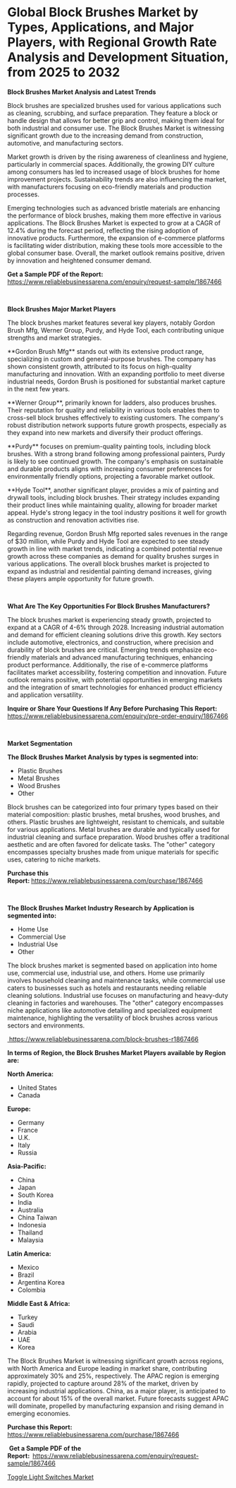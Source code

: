 <p><h1>Global Block Brushes Market by Types, Applications, and Major Players, with Regional Growth Rate Analysis and Development Situation, from 2025 to 2032</h1></p><p><strong>Block Brushes Market Analysis and Latest Trends</strong></p>
<p><p>Block brushes are specialized brushes used for various applications such as cleaning, scrubbing, and surface preparation. They feature a block or handle design that allows for better grip and control, making them ideal for both industrial and consumer use. The Block Brushes Market is witnessing significant growth due to the increasing demand from construction, automotive, and manufacturing sectors.</p><p>Market growth is driven by the rising awareness of cleanliness and hygiene, particularly in commercial spaces. Additionally, the growing DIY culture among consumers has led to increased usage of block brushes for home improvement projects. Sustainability trends are also influencing the market, with manufacturers focusing on eco-friendly materials and production processes.</p><p>Emerging technologies such as advanced bristle materials are enhancing the performance of block brushes, making them more effective in various applications. The Block Brushes Market is expected to grow at a CAGR of 12.4% during the forecast period, reflecting the rising adoption of innovative products. Furthermore, the expansion of e-commerce platforms is facilitating wider distribution, making these tools more accessible to the global consumer base. Overall, the market outlook remains positive, driven by innovation and heightened consumer demand.</p></p>
<p><strong>Get a Sample PDF of the Report:&nbsp;</strong> <a href="https://www.reliablebusinessarena.com/enquiry/request-sample/1867466?utm_campaign=2343&utm_medium=2&utm_source=Github&utm_content=ia&utm_term=07022025&utm_id=block-brushes">https://www.reliablebusinessarena.com/enquiry/request-sample/1867466</a></p>
<p>&nbsp;</p>
<p><strong>Block Brushes Major Market Players</strong></p>
<p><p>The block brushes market features several key players, notably Gordon Brush Mfg, Werner Group, Purdy, and Hyde Tool, each contributing unique strengths and market strategies.</p><p>**Gordon Brush Mfg** stands out with its extensive product range, specializing in custom and general-purpose brushes. The company has shown consistent growth, attributed to its focus on high-quality manufacturing and innovation. With an expanding portfolio to meet diverse industrial needs, Gordon Brush is positioned for substantial market capture in the next few years.</p><p>**Werner Group**, primarily known for ladders, also produces brushes. Their reputation for quality and reliability in various tools enables them to cross-sell block brushes effectively to existing customers. The company's robust distribution network supports future growth prospects, especially as they expand into new markets and diversify their product offerings.</p><p>**Purdy** focuses on premium-quality painting tools, including block brushes. With a strong brand following among professional painters, Purdy is likely to see continued growth. The company's emphasis on sustainable and durable products aligns with increasing consumer preferences for environmentally friendly options, projecting a favorable market outlook.</p><p>**Hyde Tool**, another significant player, provides a mix of painting and drywall tools, including block brushes. Their strategy includes expanding their product lines while maintaining quality, allowing for broader market appeal. Hyde's strong legacy in the tool industry positions it well for growth as construction and renovation activities rise. </p><p>Regarding revenue, Gordon Brush Mfg reported sales revenues in the range of $30 million, while Purdy and Hyde Tool are expected to see steady growth in line with market trends, indicating a combined potential revenue growth across these companies as demand for quality brushes surges in various applications. The overall block brushes market is projected to expand as industrial and residential painting demand increases, giving these players ample opportunity for future growth.</p></p>
<p>&nbsp;</p>
<p><strong>What Are The Key Opportunities For Block Brushes Manufacturers?</strong></p>
<p><p>The block brushes market is experiencing steady growth, projected to expand at a CAGR of 4-6% through 2028. Increasing industrial automation and demand for efficient cleaning solutions drive this growth. Key sectors include automotive, electronics, and construction, where precision and durability of block brushes are critical. Emerging trends emphasize eco-friendly materials and advanced manufacturing techniques, enhancing product performance. Additionally, the rise of e-commerce platforms facilitates market accessibility, fostering competition and innovation. Future outlook remains positive, with potential opportunities in emerging markets and the integration of smart technologies for enhanced product efficiency and application versatility.</p></p>
<p><strong>Inquire or Share Your Questions If Any Before Purchasing This Report:</strong> <a href="https://www.reliablebusinessarena.com/enquiry/pre-order-enquiry/1867466?utm_campaign=2343&utm_medium=2&utm_source=Github&utm_content=ia&utm_term=07022025&utm_id=block-brushes">https://www.reliablebusinessarena.com/enquiry/pre-order-enquiry/1867466</a></p>
<p>&nbsp;</p>
<p><strong>Market Segmentation</strong></p>
<p><strong>The Block Brushes Market Analysis by types is segmented into:</strong></p>
<p><ul><li>Plastic Brushes</li><li>Metal Brushes</li><li>Wood Brushes</li><li>Other</li></ul></p>
<p><p>Block brushes can be categorized into four primary types based on their material composition: plastic brushes, metal brushes, wood brushes, and others. Plastic brushes are lightweight, resistant to chemicals, and suitable for various applications. Metal brushes are durable and typically used for industrial cleaning and surface preparation. Wood brushes offer a traditional aesthetic and are often favored for delicate tasks. The "other" category encompasses specialty brushes made from unique materials for specific uses, catering to niche markets.</p></p>
<p><strong>Purchase this Report:&nbsp;</strong><a href="https://www.reliablebusinessarena.com/purchase/1867466?utm_campaign=2343&utm_medium=2&utm_source=Github&utm_content=ia&utm_term=07022025&utm_id=block-brushes">https://www.reliablebusinessarena.com/purchase/1867466</a></p>
<p>&nbsp;</p>
<p><strong>The Block Brushes Market Industry Research by Application is segmented into:</strong></p>
<p><ul><li>Home Use</li><li>Commercial Use</li><li>Industrial Use</li><li>Other</li></ul></p>
<p><p>The block brushes market is segmented based on application into home use, commercial use, industrial use, and others. Home use primarily involves household cleaning and maintenance tasks, while commercial use caters to businesses such as hotels and restaurants needing reliable cleaning solutions. Industrial use focuses on manufacturing and heavy-duty cleaning in factories and warehouses. The "other" category encompasses niche applications like automotive detailing and specialized equipment maintenance, highlighting the versatility of block brushes across various sectors and environments.</p></p>
<p><a href="https://www.reliablebusinessarena.com/block-brushes-r1867466?utm_campaign=2343&utm_medium=2&utm_source=Github&utm_content=ia&utm_term=07022025&utm_id=block-brushes">&nbsp;https://www.reliablebusinessarena.com/block-brushes-r1867466</a></p>
<p><strong>In terms of Region, the Block Brushes Market Players available by Region are:</strong></p>
<p>
    <p> <strong> North America: </strong>
        <ul>
            <li>United States</li>
            <li>Canada</li>
        </ul>
        </p> 
    <p> <strong> Europe: </strong>
        <ul>
            <li>Germany</li>
            <li>France</li>
            <li>U.K.</li>
            <li>Italy</li>
            <li>Russia</li>
        </ul>
        </p> 
    <p> <strong> Asia-Pacific: </strong>
        <ul>
            <li>China</li>
            <li>Japan</li>
            <li>South Korea</li>
            <li>India</li>
            <li>Australia</li>
            <li>China Taiwan</li>
            <li>Indonesia</li>
            <li>Thailand</li>
            <li>Malaysia</li>
        </ul>
        </p> 
    <p> <strong> Latin America: </strong>
        <ul>
            <li>Mexico</li>
            <li>Brazil</li>
            <li>Argentina Korea</li>
            <li>Colombia</li>
        </ul>
        </p> 
    <p> <strong> Middle East & Africa: </strong>
        <ul>
            <li>Turkey</li>
            <li>Saudi</li>
            <li>Arabia</li>
            <li>UAE</li>
            <li>Korea</li>
        </ul>
    </p>
    </p>
<p><p>The Block Brushes Market is witnessing significant growth across regions, with North America and Europe leading in market share, contributing approximately 30% and 25%, respectively. The APAC region is emerging rapidly, projected to capture around 28% of the market, driven by increasing industrial applications. China, as a major player, is anticipated to account for about 15% of the overall market. Future forecasts suggest APAC will dominate, propelled by manufacturing expansion and rising demand in emerging economies.</p></p>
<p><strong>Purchase this Report: </strong><a href="https://www.reliablebusinessarena.com/purchase/1867466?utm_campaign=2343&utm_medium=2&utm_source=Github&utm_content=ia&utm_term=07022025&utm_id=block-brushes">https://www.reliablebusinessarena.com/purchase/1867466</a></p>
<p>&nbsp;<strong>Get a Sample PDF of the Report:&nbsp;&nbsp;</strong><a href="https://www.reliablebusinessarena.com/enquiry/request-sample/1867466?utm_campaign=2343&utm_medium=2&utm_source=Github&utm_content=ia&utm_term=07022025&utm_id=block-brushes">https://www.reliablebusinessarena.com/enquiry/request-sample/1867466</a></p>
<p><strong></strong></p>
<p><p><a href="https://github.com/cheryjhonson/Market-Research-Report-List-1/blob/main/toggle-light-switches-market.md?utm_campaign=2343&utm_medium=2&utm_source=Github&utm_content=ia&utm_term=07022025&utm_id=block-brushes">Toggle Light Switches Market</a></p></p>